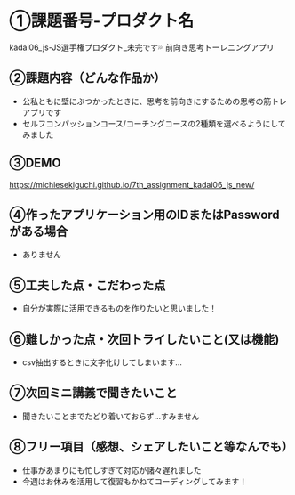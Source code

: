 # ①課題番号-プロダクト名

kadai06_js-JS選手権プロダクト_未完です💦
前向き思考トーレニングアプリ

## ②課題内容（どんな作品か）

- 公私ともに壁にぶつかったときに、思考を前向きにするための思考の筋トレアプリです
- セルフコンパッションコース/コーチングコースの2種類を選べるようにしてみました

## ③DEMO

https://michiesekiguchi.github.io/7th_assignment_kadai06_js_new/

## ④作ったアプリケーション用のIDまたはPasswordがある場合

- ありません

## ⑤工夫した点・こだわった点

- 自分が実際に活用できるものを作りたいと思いました！

## ⑥難しかった点・次回トライしたいこと(又は機能)

- csv抽出するときに文字化けしてしまいます…

## ⑦次回ミニ講義で聞きたいこと

- 聞きたいことまでたどり着いておらず…すみません

## ⑧フリー項目（感想、シェアしたいこと等なんでも）

- 仕事があまりにも忙しすぎて対応が諸々遅れました
- 今週はお休みを活用して復習もかねてコーディングしてみます！
